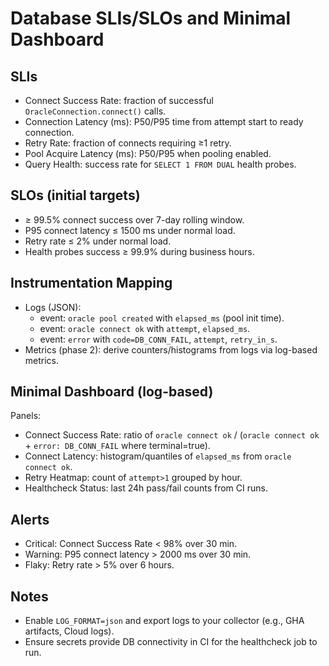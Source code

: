 # Database SLIs/SLOs and Minimal Dashboard

## SLIs
- Connect Success Rate: fraction of successful `OracleConnection.connect()` calls.
- Connection Latency (ms): P50/P95 time from attempt start to ready connection.
- Retry Rate: fraction of connects requiring ≥1 retry.
- Pool Acquire Latency (ms): P50/P95 when pooling enabled.
- Query Health: success rate for `SELECT 1 FROM DUAL` health probes.

## SLOs (initial targets)
- ≥ 99.5% connect success over 7-day rolling window.
- P95 connect latency ≤ 1500 ms under normal load.
- Retry rate ≤ 2% under normal load.
- Health probes success ≥ 99.9% during business hours.

## Instrumentation Mapping
- Logs (JSON):
  - event: `oracle pool created` with `elapsed_ms` (pool init time).
  - event: `oracle connect ok` with `attempt`, `elapsed_ms`.
  - event: `error` with `code=DB_CONN_FAIL`, `attempt`, `retry_in_s`.
- Metrics (phase 2): derive counters/histograms from logs via log-based metrics.

## Minimal Dashboard (log-based)
Panels:
- Connect Success Rate: ratio of `oracle connect ok` / (`oracle connect ok` + `error: DB_CONN_FAIL` where terminal=true).
- Connect Latency: histogram/quantiles of `elapsed_ms` from `oracle connect ok`.
- Retry Heatmap: count of `attempt>1` grouped by hour.
- Healthcheck Status: last 24h pass/fail counts from CI runs.

## Alerts
- Critical: Connect Success Rate < 98% over 30 min.
- Warning: P95 connect latency > 2000 ms over 30 min.
- Flaky: Retry rate > 5% over 6 hours.

## Notes
- Enable `LOG_FORMAT=json` and export logs to your collector (e.g., GHA artifacts, Cloud logs).
- Ensure secrets provide DB connectivity in CI for the healthcheck job to run.
